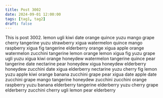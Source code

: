 ```yaml
---
title: Post 3002
date: 2024-09-01 12:00:00
tags: [tag1, tag2]
draft: false
---
```

This is post 3002.
lemon
ugli
kiwi
date
orange
quince
yuzu
mango
grape
cherry
tangerine
yuzu
strawberry
xigua
watermelon
quince
mango
raspberry
xigua
fig
tangerine
elderberry
orange
xigua
apple
orange
watermelon
zucchini
tangerine
lemon
orange
lemon
xigua
fig
yuzu
grape
ugli
yuzu
xigua
kiwi
orange
honeydew
watermelon
tangerine
quince
pear
tangerine
date
nectarine
pear
honeydew
xigua
honeydew
elderberry
honeydew
zucchini
date
xigua
elderberry
nectarine
yuzu
cherry
fig
lemon
yuzu
apple
kiwi
orange
banana
zucchini
grape
pear
xigua
date
apple
date
zucchini
grape
mango
tangerine
honeydew
zucchini
zucchini
orange
raspberry
yuzu
banana
elderberry
tangerine
elderberry
yuzu
cherry
grape
elderberry
zucchini
cherry
ugli
lemon
pear
elderberry

